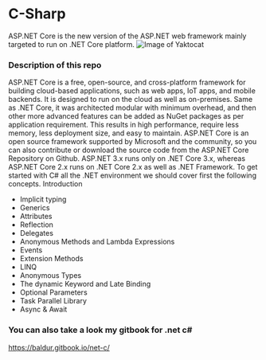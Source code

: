 # C-Sharp
ASP.NET Core is the new version of the ASP.NET web framework mainly targeted to run on .NET Core platform.
![Image of Yaktocat](https://gblobscdn.gitbook.com/assets%2F-MLmQKyWXsqyyK9zphHu%2F-MTl1M9T5FjqGccJ_MSz%2F-MTl1Y4bpHM0tUx5sBvY%2FAsp-core.png?alt=media&token=08466ef1-fbe9-4577-8499-2ff80d6512fd)


### Description of this repo
ASP.NET Core is a free, open-source, and cross-platform framework for building cloud-based applications, such as web apps, IoT apps, and mobile backends. It is designed to run on the cloud as well as on-premises.
Same as .NET Core, it was architected modular with minimum overhead, and then other more advanced features can be added as NuGet packages as per application requirement. This results in high performance, require less memory, less deployment size, and easy to maintain.
ASP.NET Core is an open source framework supported by Microsoft and the community, so you can also contribute or download the source code from the ASP.NET Core Repository on Github.
ASP.NET 3.x runs only on .NET Core 3.x, whereas ASP.NET Core 2.x runs on .NET Core 2.x as well as .NET Framework.
To get started with C# all the .NET environment we should cover first the following concepts. 
Introduction
- Implicit typing
- Generics
- Attributes
- Reflection
- Delegates
- Anonymous Methods and Lambda Expressions
- Events
- Extension Methods
- LINQ
- Anonymous Types
- The dynamic Keyword and Late Binding
- Optional Parameters
- Task Parallel Library
- Async & Await

### You can also take a look my gitbook for .net c#
https://baldur.gitbook.io/net-c/
